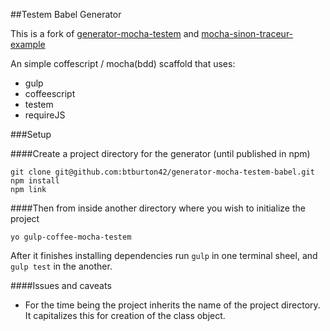 ##Testem Babel Generator

This is a fork of [generator-mocha-testem](https://github.com/callumlocke/generator-mocha-testem) and [mocha-sinon-traceur-example](https://github.com/uxebu/mocha-sinon-traceur-example)

An simple coffescript / mocha(bdd) scaffold that uses:

*   gulp
*   coffeescript
*   testem
*   requireJS

###Setup

####Create a project directory for the generator (until published in npm)
```
git clone git@github.com:btburton42/generator-mocha-testem-babel.git
npm install
npm link
```

####Then from inside another directory where you wish to initialize the project
```
yo gulp-coffee-mocha-testem
```

After it finishes installing dependencies run `gulp` in one terminal sheel, and `gulp test` in the another. 

####Issues and caveats
* For the time being the project inherits the name of the project directory. It capitalizes this for creation of the class object.
